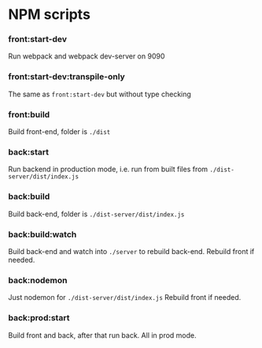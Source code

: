 # NPM scripts

### front:start-dev
Run webpack and webpack dev-server on 9090

### front:start-dev:transpile-only
The same as `front:start-dev` but without type checking

### front:build
Build front-end, folder is `./dist`

### back:start
Run backend in production mode, i.e. run from built files from `./dist-server/dist/index.js`

### back:build
Build back-end, folder is `./dist-server/dist/index.js`

### back:build:watch
Build back-end and watch into `./server` to rebuild back-end.
Rebuild front if needed.

### back:nodemon
Just nodemon for `./dist-server/dist/index.js`
Rebuild front if needed.

### back:prod:start
Build front and back, after that run back.
All in prod mode.
